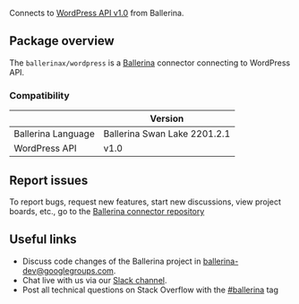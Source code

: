 Connects to [WordPress API v1.0](https://developer.wordpress.org/rest-api/) from Ballerina.

## Package overview
The `ballerinax/wordpress` is a [Ballerina](https://ballerina.io/) connector connecting to WordPress API.

### Compatibility
|                           | Version                       |
|---------------------------|-------------------------------|
| Ballerina Language        | Ballerina Swan Lake 2201.2.1    | 
| WordPress API             | v1.0                          |

## Report issues
To report bugs, request new features, start new discussions, view project boards, etc., go to the [Ballerina connector repository](https://github.com/ballerina-platform/ballerinax-openapi-connectors)

## Useful links
- Discuss code changes of the Ballerina project in [ballerina-dev@googlegroups.com](mailto:ballerina-dev@googlegroups.com).
- Chat live with us via our [Slack channel](https://ballerina.io/community/slack/).
- Post all technical questions on Stack Overflow with the [#ballerina](https://stackoverflow.com/questions/tagged/ballerina) tag
